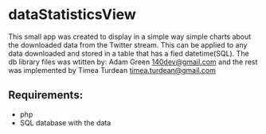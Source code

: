 dataStatisticsView
==================
This small app was created to display in a simple way simple charts about the downloaded data from the Twitter stream. This can be applied to any data downloaded and stored in a table that has a fied datetime(SQL).
The db library files was wtitten by: Adam Green <140dev@gmail.com> and the rest was implemented by Timea Turdean <timea.turdean@gmail.com>

Requirements:
------------------
- php
- SQL database with the data
